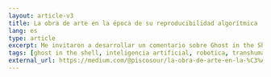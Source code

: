 ```yaml
---
layout: article-v3
title: La obra de arte en la época de su reproducibilidad algorítmica
lang: es
type: article
excerpt: Me invitaron a desarrollar un comentario sobre Ghost in the Shell, la película de anime de 1995 dirigida por Mamoru Oshii y basada en el manga del mismo nombre.
tags: [ghost in the shell, inteligencia artificial, robotica, transhumanismo, walter benjamin, arte, algoritmos]
external_url: https://medium.com/@piscosour/la-obra-de-arte-en-la-%C3%A9poca-de-su-reproducibilidad-algor%C3%ADtmica-83196142ec0c
---
```

